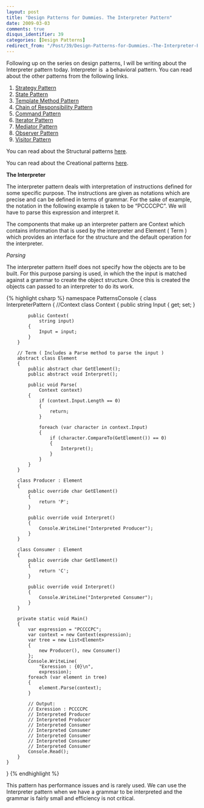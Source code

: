 ```yaml
---
layout: post
title: "Design Patterns for Dummies. The Interpreter Pattern"
date: 2009-03-03
comments: true
disqus_identifier: 39
categories: [Design Patterns]
redirect_from: "/Post/39/Design-Patterns-for-Dummies.-The-Interpreter-Pattern.aspx/"
---
```

Following up on the series on design patterns, I will be writing about
the Interpreter pattern today. Interpreter is  a behavioral pattern. You
can read about the other patterns from the following links.

1.  [Strategy
    Pattern](/2009/01/12/Design-Patterns-for-Dummies.-The-Strategy-Pattern/)
2.  [State
    Pattern](/2009/01/15/Design-Patterns-for-Dummies.-The-State-Pattern/)
3.  [Template Method
    Pattern](/2009/01/19/Design-Patterns-for-Dummies.-The-Template-Method-Pattern/)
4.  [Chain of Responsibility
    Pattern](/2009/01/22/Design-Patterns-for-Dummies.-The-Chain-of-Responsibility-Pattern/)
5.  [Command
    Pattern](/2009/02/02/Design-Patterns-for-Dummies.-The-Command-Pattern/)
6.  [Iterator
    Pattern](/2009/02/05/Design-Patterns-for-Dummies.-The-Iterator-Pattern/)
7.  [Mediator
    Pattern](/2009/02/09/Design-Patterns-for-Dummies.-The-Mediator-Pattern/)
8.  [Observer
    Pattern](/2009/02/17/Design-Patterns-for-Dummies.-The-Observer-Pattern/)
9.  [Visitor
    Pattern](/2009/02/24/Design-Patterns-for-Dummies.-The-Visitor-Pattern/)

You can read about the Structural patterns
[here](/2008/12/15/Structural-Design-Patterns/).

You can read about the Creational patterns
[here](/2009/01/12/Creational-Design-Patterns/).

**The Interpreter**

The interpreter pattern deals with interpretation of instructions
defined for some specific purpose. The instructions are given as
notations which are precise and can be defined in terms of grammar. For
the sake of example, the notation in the following example is taken to
be “PCCCCPC”. We will have to parse this expression and interpret it.

The components that make up an interpreter pattern are Context which
contains information that is used by the interpreter and Element ( Term
) which provides an interface for the structure and the default
operation for the interpreter.

*Parsing* 

The interpreter pattern itself does not specify how the objects are to
be built. For this purpose parsing is used, in which the the input is
matched against a grammar to create the object structure. Once this is
created the objects can passed to an interpreter to do its work.

{% highlight csharp %}
namespace PatternsConsole
{
    class InterpreterPattern
    {
        //Context
        class Context
        {
            public string Input { get; set; }

            public Context(
                string input)
            {
                Input = input;
            }
        }

        // Term ( Includes a Parse method to parse the input )
        abstract class Element
        {
            public abstract char GetElement();
            public abstract void Interpret();

            public void Parse(
                Context context)
            {
                if (context.Input.Length == 0)
                {
                    return;
                }

                foreach (var character in context.Input)
                {
                    if (character.CompareTo(GetElement()) == 0)
                    {
                        Interpret();
                    }
                }
            }
        }

        class Producer : Element
        {
            public override char GetElement()
            {
                return 'P';
            }

            public override void Interpret()
            {
                Console.WriteLine("Interpreted Producer");
            }
        }

        class Consumer : Element
        {
            public override char GetElement()
            {
                return 'C';
            }

            public override void Interpret()
            {
                Console.WriteLine("Interpreted Consumer");
            }
        }

        private static void Main()
        {
            var expression = "PCCCCPC";
            var context = new Context(expression);
            var tree = new List<Element>
            {
                new Producer(), new Consumer()
            };
            Console.WriteLine(
                "Exression : {0}\n",
                expression);
            foreach (var element in tree)
            {
                element.Parse(context);
            }

            // Output:
            // Exression : PCCCCPC
            // Interpreted Producer
            // Interpreted Producer
            // Interpreted Consumer
            // Interpreted Consumer
            // Interpreted Consumer
            // Interpreted Consumer
            // Interpreted Consumer
            Console.Read();
        }
    }
}
{% endhighlight %}

This pattern has performance issues and is rarely used. We can use the
Interpreter pattern when we have a grammar to be interpreted and the
grammar is fairly small and efficiency is not critical.

